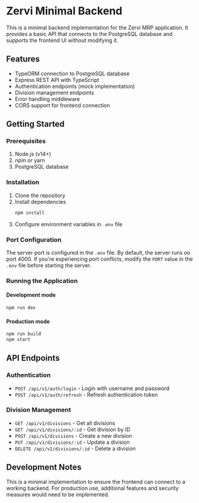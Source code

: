 # Zervi Minimal Backend

This is a minimal backend implementation for the Zervi MRP application. It provides a basic API that connects to the PostgreSQL database and supports the frontend UI without modifying it.

## Features

- TypeORM connection to PostgreSQL database
- Express REST API with TypeScript
- Authentication endpoints (mock implementation)
- Division management endpoints
- Error handling middleware
- CORS support for frontend connection

## Getting Started

### Prerequisites
1. Node.js (v14+)
2. npm or yarn
3. PostgreSQL database

### Installation
1. Clone the repository
2. Install dependencies
   ```bash
   npm install
   ```
3. Configure environment variables in `.env` file

### Port Configuration

The server port is configured in the `.env` file. By default, the server runs on port 4000. If you're experiencing port conflicts, modify the `PORT` value in the `.env` file before starting the server.

### Running the Application

#### Development mode
```bash
npm run dev
```

#### Production mode
```bash
npm run build
npm start
```

## API Endpoints

### Authentication
- `POST /api/v1/auth/login` - Login with username and password
- `POST /api/v1/auth/refresh` - Refresh authentication token

### Division Management
- `GET /api/v1/divisions` - Get all divisions
- `GET /api/v1/divisions/:id` - Get division by ID
- `POST /api/v1/divisions` - Create a new division
- `PUT /api/v1/divisions/:id` - Update a division
- `DELETE /api/v1/divisions/:id` - Delete a division

## Development Notes

This is a minimal implementation to ensure the frontend can connect to a working backend. For production use, additional features and security measures would need to be implemented.
